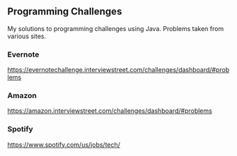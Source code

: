 ## Programming Challenges
My solutions to programming challenges using Java. Problems taken from various sites.

### Evernote
https://evernotechallenge.interviewstreet.com/challenges/dashboard/#problems

### Amazon
https://amazon.interviewstreet.com/challenges/dashboard/#problems

### Spotify
https://www.spotify.com/us/jobs/tech/